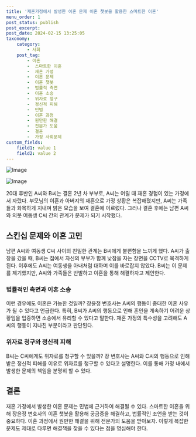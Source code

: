 ```yaml
---
title: '재혼가정에서 발생한 이혼 문제 이혼 챗봇을 활용한 스마트한 이혼'
menu_order: 1
post_status: publish
post_excerpt: 
post_date: 2024-02-15 13:25:05
taxonomy:
    category:
        - 사회
    post_tag:
        - 이혼
        -  스마트한 이혼
        -  재혼 가정
        -  이혼 문제
        -  이혼 챗봇
        -  법률적 측면
        -  이혼 소송
        -  위자료 청구
        -  정신적 피해
        -  민법
        -  이혼 과정
        -  원만한 해결
        -  전문가 도움
        -  결혼
        -  가정 사회문제
custom_fields:
    field1: value 1
    field2: value 2
---
```


![Image](https://imgnews.pstatic.net/image/008/2024/02/13/0004997908_001_20240213141103388.jpg?type=w647)

![Image](https://imgnews.pstatic.net/image/008/2024/02/13/0004997908_002_20240213141103415.jpg?type=w647)

20대 후반인 A씨와 B씨는 결혼 2년 차 부부로, A씨는 어릴 때 재혼 경험이 있는 가정에서 자랐다. 부모님의 이혼과 아버지의 재혼으로 가정 상황은 복잡해졌지만, A씨는 가족들과 화목하게 지내며 밝은 모습을 보여 결혼에 이르렀다. 그러나 결혼 후에는 남편 A씨와 의붓 여동생 C씨 간의 관계가 문제가 되기 시작했다.
## 스킨십 문제와 이혼 고민
남편 A씨와 여동생 C씨 사이의 친밀한 관계는 B씨에게 불편함을 느끼게 했다. A씨가 출장을 갔을 때, B씨는 집에서 자신의 부부가 함께 낮잠을 자는 장면을 CCTV로 목격하게 된다. 이후에도 A씨는 여동생을 아내처럼 대하며 이를 바로잡지 않았다. B씨는 이 문제를 제기했지만, A씨와 가족들은 반발하고 이혼을 통해 해결하자고 제안한다.
### 법률적인 측면과 이혼 소송
이런 경우에도 이혼은 가능한 것일까? 장윤정 변호사는 A씨의 행동이 중대한 이혼 사유가 될 수 있다고 언급한다. 특히, B씨가 A씨의 행동으로 인해 혼인을 계속하기 어려운 상황임을 입증하면 소송에서 유리할 수 있다고 말한다. 재혼 가정의 특수성을 고려해도 A씨의 행동이 지나친 부분이라고 판단된다.
### 위자료 청구와 정신적 피해
B씨는 C씨에게도 위자료를 청구할 수 있을까? 장 변호사는 A씨와 C씨의 행동으로 인해 받은 정신적 피해를 이유로 위자료를 청구할 수 있다고 설명한다. 이를 통해 가정 내에서 발생한 문제의 책임을 분명히 할 수 있다.
## 결론
재혼 가정에서 발생한 이혼 문제는 민법에 근거하여 해결될 수 있다. 스마트한 이혼을 위해 장윤정 변호사의 이혼 챗봇을 활용해 궁금증을 해결하고, 법률적인 조언을 받는 것이 중요하다. 이혼 과정에서 원만한 해결을 위해 전문가의 도움을 받아보자. 이렇게 복잡한 문제도 제대로 다루면 해결책을 찾을 수 있다는 점을 명심해야 한다.
